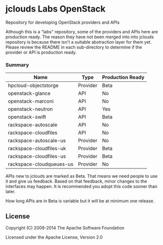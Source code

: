 jclouds Labs OpenStack
======================

Repository for developing OpenStack providers and APIs

Although this is a "labs" repository, some of the providers and APIs here are production ready. The reason they have not been merged into into jclouds repository is because there isn't a suitable abstraction layer for them yet. Please review the README in each sub-directory to determine if the provider or API is production ready.

### Summary

| Name | Type | Production Ready |
|------|------|------------------|
| hpcloud-objectstorge | Provider | Beta |
| openstack-glance | API | No |
| openstack-marconi | API | No |
| openstack-neutron | API | Yes |
| openstack-swift | API | Beta |
| rackspace-autoscale | API | No |
| rackspace-cloudfiles | API | No |
| rackspace-autoscale-us | Provider | No |
| rackspace-cloudfiles-uk | Provider | Beta |
| rackspace-cloudfiles-us | Provider | Beta |
| rackspace-cloudqueues-us | Provider | No |

APIs new to jclouds are marked as Beta. That means we need people to use it and give us feedback. Based on that feedback, minor changes to the interfaces may happen. It is recommended you adopt this code sooner than later.

How long APIs are in Beta is variable but it will be at minimum one release.

License
-------
Copyright (C) 2009-2014 The Apache Software Foundation

Licensed under the Apache License, Version 2.0

